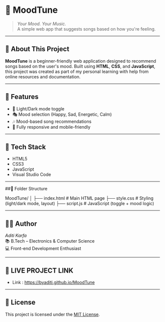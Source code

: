 # 🎵 MoodTune

> *Your Mood. Your Music.*  
> A simple web app that suggests songs based on how you're feeling.

---

## 🌟 About This Project

**MoodTune** is a beginner-friendly web application designed to recommend songs based on the user's mood. Built using **HTML**, **CSS**, and **JavaScript**, this project was created as part of my personal learning with help from online resources and documentation.

---

## 🎯 Features

- 🌙 Light/Dark mode toggle
- 🎭 Mood selection (Happy, Sad, Energetic, Calm)
- 🎶 Mood-based song recommendations
- 📱 Fully responsive and mobile-friendly

---

## 🔧 Tech Stack

- HTML5
- CSS3
- JavaScript
- Visual Studio Code
  
---

##📁 Folder Structure

MoodTune/
│
├── index.html              # Main HTML page
├── style.css               # Styling (light/dark mode, layout)
├── script.js               # JavaScript (toggle + mood logic)

---

## 🙋‍♀ Author

*Aditi Karfa*  
📚 B.Tech – Electronics & Computer Science  
💻 Front-end Development Enthusiast

---

## 🔗 LIVE PROJECT LINK

- Link : https://byaditi.github.io/MoodTune
  
---

## 📄 License

This project is licensed under the [MIT License](LICENSE).


